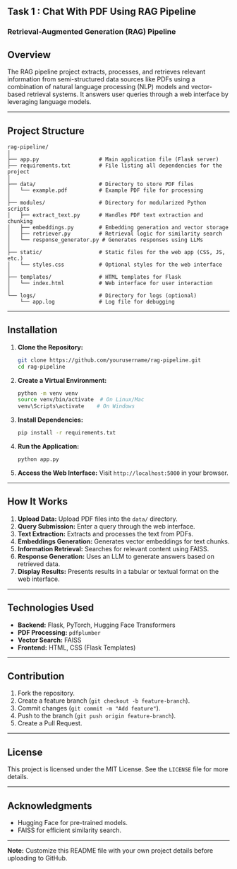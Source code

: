 ## Task 1 : Chat With PDF Using RAG Pipeline
### Retrieval-Augmented Generation (RAG) Pipeline

## Overview
The RAG pipeline project extracts, processes, and retrieves relevant information from semi-structured data sources like PDFs using a combination of natural language processing (NLP) models and vector-based retrieval systems. It answers user queries through a web interface by leveraging language models.

---

## Project Structure
```
rag-pipeline/
│
├── app.py                   # Main application file (Flask server)
├── requirements.txt         # File listing all dependencies for the project
│
├── data/                    # Directory to store PDF files
│   └── example.pdf          # Example PDF file for processing
│
├── modules/                 # Directory for modularized Python scripts
│   ├── extract_text.py      # Handles PDF text extraction and chunking
│   ├── embeddings.py        # Embedding generation and vector storage
│   ├── retriever.py         # Retrieval logic for similarity search
│   └── response_generator.py # Generates responses using LLMs
│
├── static/                  # Static files for the web app (CSS, JS, etc.)
│   └── styles.css           # Optional styles for the web interface
│
├── templates/               # HTML templates for Flask
│   └── index.html           # Web interface for user interaction
│
└── logs/                    # Directory for logs (optional)
    └── app.log              # Log file for debugging
```

---

## Installation

1. **Clone the Repository:**
   ```bash
   git clone https://github.com/yourusername/rag-pipeline.git
   cd rag-pipeline
   ```

2. **Create a Virtual Environment:**
   ```bash
   python -m venv venv
   source venv/bin/activate  # On Linux/Mac
   venv\Scripts\activate    # On Windows
   ```

3. **Install Dependencies:**
   ```bash
   pip install -r requirements.txt
   ```

4. **Run the Application:**
   ```bash
   python app.py
   ```

5. **Access the Web Interface:**
   Visit `http://localhost:5000` in your browser.

---

## How It Works

1. **Upload Data:** Upload PDF files into the `data/` directory.
2. **Query Submission:** Enter a query through the web interface.
3. **Text Extraction:** Extracts and processes the text from PDFs.
4. **Embeddings Generation:** Generates vector embeddings for text chunks.
5. **Information Retrieval:** Searches for relevant content using FAISS.
6. **Response Generation:** Uses an LLM to generate answers based on retrieved data.
7. **Display Results:** Presents results in a tabular or textual format on the web interface.

---

## Technologies Used

- **Backend:** Flask, PyTorch, Hugging Face Transformers
- **PDF Processing:** `pdfplumber`
- **Vector Search:** FAISS
- **Frontend:** HTML, CSS (Flask Templates)

---

## Contribution

1. Fork the repository.
2. Create a feature branch (`git checkout -b feature-branch`).
3. Commit changes (`git commit -m "Add feature"`).
4. Push to the branch (`git push origin feature-branch`).
5. Create a Pull Request.

---

## License
This project is licensed under the MIT License. See the `LICENSE` file for more details.

---

## Acknowledgments

- Hugging Face for pre-trained models.
- FAISS for efficient similarity search.

---

**Note:** Customize this README file with your own project details before uploading to GitHub.
